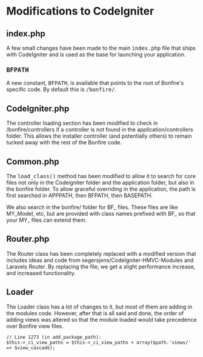 # Modifications to CodeIgniter

## index.php

A few small changes have been made to the main <tt>index.php</tt> file that ships with CodeIgniter and is used as the base for launching your application.

### <tt>BFPATH</tt>

A new constant, <tt>BFPATH</tt>, is available that points to the root of Bonfire's specific code. By default this is <tt>/bonfire/</tt>.

## CodeIgniter.php

The controller loading section has been modified to check in /bonfire/controllers if a controller is not found in the application/controllers folder. This allows the installer controller (and potentially others) to remain tucked away with the rest of the Bonfire code.

## Common.php

The <tt>load_class()</tt> method has been modified to allow it to search for core files not only in the Codeigniter folder and the application folder, but also in the bonfire folder. To allow graceful overriding in the application, the path is first searched in APPPATH, then BFPATH, then BASEPATH.

We also search in the bonfire/ folder for BF_ files. These files are like MY_Model, etc, but are provided with class names prefixed with BF_ so that your MY_ files can extend them.

## Router.php

The Router class has been completely replaced with a modified version that includes ideas and code from segersjens/CodeIgniter-HMVC-Modules and Laravels Router. By replacing the file, we get a slight performance increase, and increased functionality.

## Loader

The Loader class has a lot of changes to it, but most of them are adding in the modules code. However, after that is all said and done, the order of adding views was altered so that the module loaded would take precedence over Bonfire view files.

    // Line 1273 (in add_package_path):
    $this->_ci_view_paths = $this->_ci_view_paths + array($path.'views/' => $view_cascade);